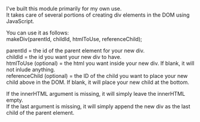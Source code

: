 I've built this module primarily for my own use.\
It takes care of several portions of creating div elements in the DOM using JavaScript.

You can use it as follows:\
makeDiv(parentId, childId, htmlToUse, referenceChild);

parentId = the id of the parent element for your new div.\
childId = the id you want your new div to have.\
htmlToUse (optional) = the html you want inside your new div. If blank, it will not inlude anything.\
referenceChild (optional) = the ID of the child you want to place your new child above in the DOM. If blank, it will place your new child at the bottom.

If the innerHTML argument is missing, it will simply leave the innerHTML empty.\
If the last argument is missing, it will simply append the new div as the last child of the parent element.
